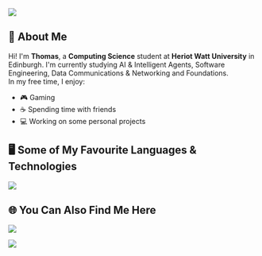 <img src="https://capsule-render.vercel.app/api?type=waving&height=200&color=7fff00&text=Hello!&fontAlign=50&fontColor=0a0a0a&animation=fadeIn">

## 👤 About Me 

Hi! I'm **Thomas**, a **Computing Science** student at **Heriot Watt University** in Edinburgh. I'm currently studying AI & Intelligent Agents, Software Engineering, Data Communications & Networking and Foundations. <br>
In my free time, I enjoy: 
- 🎮 Gaming
- ☕️ Spending time with friends
- 💻 Working on some personal projects

## 🖥️ Some of My Favourite Languages & Technologies

<a href="https://skillicons.dev">
<img src="https://skillicons.dev/icons?i=js,react,java,py,nodejs,css,mysql&perline=10">
</a>

## 🌐 You Can Also Find Me Here

<a href="https://www.linkedin.com/in/8thomas0fraser8/"> <img src="https://skillicons.dev/icons?i=linkedin"> </a>

<img src="https://capsule-render.vercel.app/api?type=waving&height=200&color=7fff00&section=footer">

